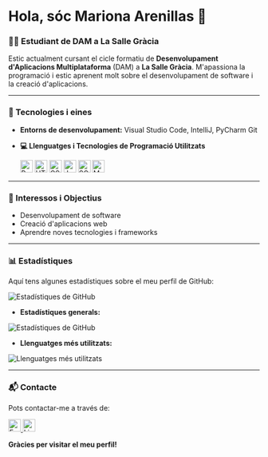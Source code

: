 # Hola, sóc Mariona Arenillas 👋

### 👩‍💻 Estudiant de **DAM** a La Salle Gràcia

Estic actualment cursant el cicle formatiu de **Desenvolupament d'Aplicacions Multiplataforma** (DAM) a **La Salle Gràcia**. M'apassiona la programació i estic aprenent molt sobre el desenvolupament de software i la creació d'aplicacions.

---

### 🚀 Tecnologies i eines 

- **Entorns de desenvolupament:** Visual Studio Code, IntelliJ, PyCharm Git

- **💻 Llenguatges i Tecnologies de Programació Utilitzats**
  <div = center>
    <img src="https://img.shields.io/badge/Python-3776AB?style=flat&logo=python&logoColor=white" alt="Python" height="25">
    <img src="https://img.shields.io/badge/HTML-E34F26?style=flat&logo=html5&logoColor=white" alt="HTML" height="25">
    <img src="https://img.shields.io/badge/CSS-1572B6?style=flat&logo=css3&logoColor=white" alt="CSS" height="25">
    <img src="https://img.shields.io/badge/JavaScript-F7DF1E?style=flat&logo=javascript&logoColor=black" alt="JavaScript" height="25">
    <img src="https://img.shields.io/badge/SQL-003B57?style=flat&logo=postgresql&logoColor=white" alt="SQL" height="25">
    <img src="https://img.shields.io/badge/MySQL-4479A1?style=flat&logo=mysql&logoColor=white" alt="MySQL" height="25">
  </div>

---

### 🎯 Interessos i Objectius

- Desenvolupament de software
- Creació d'aplicacions web
- Aprendre noves tecnologies i frameworks

---

### 📊 Estadístiques

Aquí tens algunes estadístiques sobre el meu perfil de GitHub:

![Estadístiques de GitHub](https://ghchart.rshah.org/FF5733/MarionaArenillas)

- **Estadístiques generals:**

![Estadístiques de GitHub](https://github-readme-stats.vercel.app/api?username=marionaarenillas&show_icons=true&hide_title=true&count_private=true&theme=radical)

- **Llenguatges més utilitzats:**

![Llenguatges més utilitzats](https://github-readme-stats.vercel.app/api/top-langs/?username=marionaarenillas&langs_count=5&theme=radical)

---

### 📬 Contacte
Pots contactar-me a través de:
  <div>
    <a href="mariona.arenillas@gracia.lasalle.cat" target="_blnk">
      <img src="https://img.shields.io/badge/Email-D14836?style=flat&logo=gmail&logoColor=white" alt="Email" height="25">
    </a>
    <a href="(https://www.linkedin.com/in/mariona-arenillas-vila-747a8724b/)" target="_blank">
      <img src="https://img.shields.io/badge/LinkedIn-0077B5?style=flat&logo=linkedin&logoColor=white" alt="LinkedIn" height="25">
    </a>
  </div>

**Gràcies per visitar el meu perfil!**


